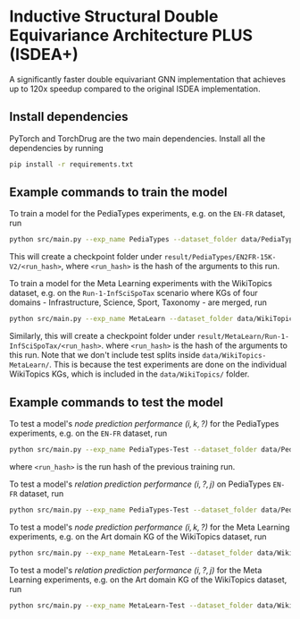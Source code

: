 # Inductive Structural Double Equivariance Architecture PLUS (ISDEA+)

A significantly faster double equivariant GNN implementation that achieves up to 120x speedup compared to the original ISDEA implementation.

## Install dependencies

PyTorch and TorchDrug are the two main dependencies. Install all the dependencies by running
```bash
pip install -r requirements.txt
```

## Example commands to train the model

To train a model for the PediaTypes experiments, e.g. on the `EN-FR` dataset, run
```bash
python src/main.py --exp_name PediaTypes --dataset_folder data/PediaTypes --dataset EN2FR-15K-V2 --mode train --epoch 10 --valid_epoch 1 --num_cpus 32
```

This will create a checkpoint folder under `result/PediaTypes/EN2FR-15K-V2/<run_hash>`, where `<run_hash>` is the hash of the arguments to this run.

To train a model for the Meta Learning experiments with the WikiTopics dataset, e.g. on the `Run-1-InfSciSpoTax` scenario where KGs of four domains - Infrastructure, Science, Sport, Taxonomy - are merged, run
```bash
python src/main.py --exp_name MetaLearn --dataset_folder data/WikiTopics-MetaLearn/ --dataset Run-1-InfSciSpoTax --mode train --epoch 10 --valid_epoch 1 --num_cpus 32
```

Similarly, this will create a checkpoint folder under `result/MetaLearn/Run-1-InfSciSpoTax/<run_hash>`. where `<run_hash>` is the hash of the arguments to this run. Note that we don't include test splits inside `data/WikiTopics-MetaLearn/`. This is because the test experiments are done on the individual WikiTopics KGs, which is included in the `data/WikiTopics/` folder.

## Example commands to test the model

To test a model's *node prediction performance $(i, k, ?)$* for the PediaTypes experiments, e.g. on the `EN-FR` dataset, run
```bash
python src/main.py --exp_name PediaTypes-Test --dataset_folder data/PediaTypes --dataset EN2FR-15K-V2 --mode test --negative_sampling node --load_ckpt result/PediaTypes/EN2FR-15K-V2/<run_hash> --num_cpus 32
```
where `<run_hash>` is the run hash of the previous training run. 

To test a model's *relation prediction performance $(i, ?, j)$* on PediaTypes `EN-FR` dataset, run
```bash
python src/main.py --exp_name PediaTypes-Test --dataset_folder data/PediaTypes --dataset EN2FR-15K-V2 --mode test --negative_sampling relation --load_ckpt result/PediaTypes/EN2FR-15K-V2/<run_hash> --num_cpus 32
```

To test a model's *node prediction performance $(i, k, ?)$* for the Meta Learning experiments, e.g. on the Art domain KG of the WikiTopics dataset, run
```bash
python src/main.py --exp_name MetaLearn-Test --dataset_folder data/WikiTopics/ --dataset wikidata_artv2 --mode test --negative_sampling node --load_ckpt result/MetaLearn/Run-1-InfSciSpoTax/<run_hash> --num_cpus 32
```

To test a model's *relation prediction performance $(i, ?, j)$* for the Meta Learning experiments, e.g. on the Art domain KG of the WikiTopics dataset, run
```bash
python src/main.py --exp_name MetaLearn-Test --dataset_folder data/WikiTopics/ --dataset wikidata_artv2 --mode test --negative_sampling relation --load_ckpt result/MetaLearn/Run-1-InfSciSpoTax/<run_hash> --num_cpus 32
```



